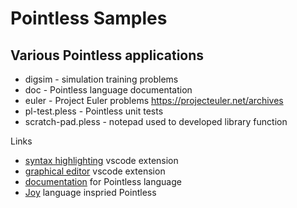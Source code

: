# Pointless Samples

## Various Pointless applications

* digsim - simulation training problems
* doc - Pointless language documentation
* euler - Project Euler problems https://projecteuler.net/archives
* pl-test.pless - Pointless unit tests
* scratch-pad.pless - notepad used to developed library function 

Links 
  * [syntax highlighting](https://github.com/roycrippen/vscode-language-pointless) vscode extension
  * [graphical editor](https://github.com/roycrippen/vscode-joy-editor) vscode extension
  * [documentation](https://github.com/roycrippen/pointless-hs/wiki/Primitives) for Pointless language
  * [Joy](https://en.wikipedia.org/wiki/Joy_(programming_language)) language inspried Pointless
